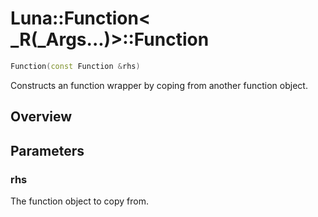 # Luna::Function< _R(_Args...)>::Function

```c++
Function(const Function &rhs)
```

Constructs an function wrapper by coping from another function object. 

## Overview


## Parameters
### rhs
The function object to copy from. 

